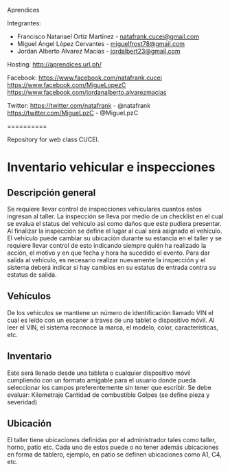 Aprendices

Integrantes:
* Francisco Natanael Ortiz Martínez - natafrank.cucei@gmail.com
* Miguel Ángel López Cervantes - miguelfrost78@gmail.com
* Jordan Alberto Alvarez Macías - jordalbert23@gmail.com

Hosting: http://aprendices.url.ph/

Facebook:
https://www.facebook.com/natafrank.cucei
https://www.facebook.com/MigueLopezC
https://www.facebook.com/jordanalberto.alvarezmacias

Twitter:
https://twitter.com/natafrank - @natafrank
https://twitter.com/MigueLpzC - @MigueLpzC


==========

Repository for web class CUCEI.

# Inventario vehicular e inspecciones

## Descripción general
Se requiere llevar control de inspecciones vehiculares cuantos estos ingresan al taller.
La inspección se lleva por medio de un checklist en el cual se evalua el status del vehiculo así como daños que este pudiera presentar.
Al finalizar la inspección se define el lugar al cual será asignado el vehículo.
El vehículo puede cambiar su ubicación durante su estancia en el taller y se requiere llevar control de esto indicando siempre quién ha realizado la acción, el motivo y en que fecha y hora ha sucedido el evento.
Para dar salida al vehículo, es necesario realizar nuevamente la inspección y el sistema deberá indicar si hay cambios en su estatus de entrada contra su estatus de salida.

## Vehículos
De los vehiculos se mantiene un número de identificación llamado VIN el cual es leído con un escaner a traves de una tablet o dispositivo móvil.
Al leer el VIN, el sistema reconoce la marca, el modelo, color, caracteristicas, etc.

## Inventario
Este será llenado desde una tableta o cualquier dispositivo móvil cumpliendo con un formato amigable para el usuario donde pueda seleccionar los campos preferentemente sin tener que escribir.
Se debe evaluar:
Kilometraje
Cantidad de combustible
Golpes (se define pieza y severidad)

## Ubicación
El taller tiene ubicaciones definidas por el administrador tales como taller, horno, patio etc.
Cada uno de estos puede o no tener además ubicaciones en forma de tablero, ejemplo, en patio se definen ubicaciones como A1, C4, etc.
